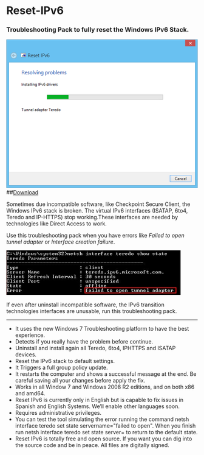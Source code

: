 Reset-IPv6
==========

### Troubleshooting Pack to fully reset the Windows IPv6 Stack.

![Screenshot](ProjectDescription/Scheenshot.png) 
##[Download](https://github.com/Tulpep/Reset-IPv6/releases/download/v1.0/ResetIPv6.exe)

Sometimes due incompatible software, like Checkpoint Secure Client, the Windows IPv6 stack is broken. The virtual IPv6 interfaces (ISATAP, 6to4, Teredo and IP-HTTPS) stop working.These interfaces are needed by technologies like Direct Access to work.

Use this troubleshooting pack when you have errors like *Failed to open tunnel adapter* or *Interface creation failure*.

![Failed to open tunnel adapter](ProjectDescription/ErrorTeredo.png)

If even after uninstall incompatible software, the IPv6 transition technologies interfaces are unusable, run this troubleshooting pack. 

---


* It uses the new Windows 7 Troubleshooting platform to have the best experience.
* Detects if you really have the problem before continue.
* Uninstall and install again all Teredo, 6to4, IPHTTPS and ISATAP devices. 
* Reset the IPv6 stack to default settings.
* It Triggers a full group policy update.
* It restarts the computer and shows a successful message at the end. Be careful saving all your changes before apply the fix.
* Works in all Window 7 and Windows 2008 R2 editions, and on both x86 and amd64.
* Reset IPv6 is currently only in English but is capable to fix issues in Spanish and English Systems. We’ll enable other languages soon.
* Requires administrative privileges.
* You can test the tool simulating the error running the command netsh interface teredo set state servername="failed to open". When you finish run netsh interface teredo set state server= to return to the default state.
* Reset IPv6 is totally free and open source. If you want you can dig into the source code and be in peace. All files are digitally signed.